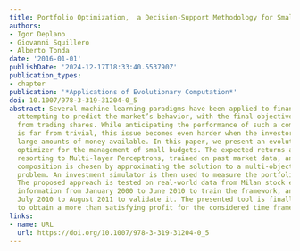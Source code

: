 ```yaml
---
title: Portfolio Optimization,  a Decision-Support Methodology for Small Budgets
authors:
- Igor Deplano
- Giovanni Squillero
- Alberto Tonda
date: '2016-01-01'
publishDate: '2024-12-17T18:33:40.553790Z'
publication_types:
- chapter
publication: '*Applications of Evolutionary Computation*'
doi: 10.1007/978-3-319-31204-0_5
abstract: Several machine learning paradigms have been applied to financial forecasting,
  attempting to predict the market’s behavior, with the final objective of profiting
  from trading shares. While anticipating the performance of such a complex system
  is far from trivial, this issue becomes even harder when the investors do not have
  large amounts of money available. In this paper, we present an evolutionary portfolio
  optimizer for the management of small budgets. The expected returns are modeled
  resorting to Multi-layer Perceptrons, trained on past market data, and the portfolio
  composition is chosen by approximating the solution to a multi-objective constrained
  problem. An investment simulator is then used to measure the portfolio performance.
  The proposed approach is tested on real-world data from Milan stock exchange, exploiting
  information from January 2000 to June 2010 to train the framework, and data from
  July 2010 to August 2011 to validate it. The presented tool is finally proven able
  to obtain a more than satisfying profit for the considered time frame.
links:
- name: URL
  url: https://doi.org/10.1007/978-3-319-31204-0_5
---
```

